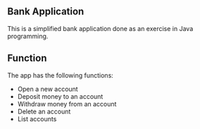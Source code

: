 ## Bank Application

This is a simplified bank application done as an exercise in Java programming.

## Function
The app has the following functions:

- Open a new account
- Deposit money to an account
- Withdraw money from an account
- Delete an account
- List accounts
